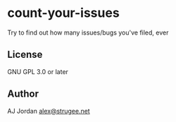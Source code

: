 # count-your-issues

Try to find out how many issues/bugs you've filed, ever

## License

GNU GPL 3.0 or later

## Author

AJ Jordan <alex@strugee.net>
